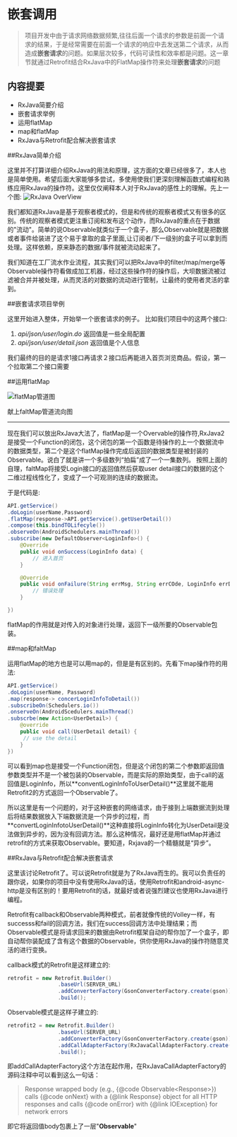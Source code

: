 # 嵌套调用
> 项目开发中由于请求网络数据频繁,往往后面一个请求的参数是前面一个请求的结果，于是经常需要在前面一个请求的响应中去发送第二个请求，从而造成**嵌套请求**的问题。如果层次较多，代码可读性和效率都是问题。这一章节就通过Retrofit结合RxJava中的FlatMap操作符来处理**嵌套请求**的问题

## 内容提要

- RxJava简要介绍
- 嵌套请求举例
- 运用flatMap
- map和flatMap
- RxJava与Retrofit配合解决嵌套请求

##RxJava简单介绍

这里并不打算详细介绍RxJava的用法和原理，这方面的文章已经很多了，本人也是简单使用。希望后面大家能够多尝试，多使用使我们更深刻理解函数式编程和熟练应用RxJava的操作符。这里仅仅阐释本人对于RxJava的感性上的理解。先上一个图:
![RxJava OverView](https://upload-images.jianshu.io/upload_images/2208102-c5d32034c00c4c57.jpg)

我们都知道RxJava是基于观察者模式的，但是和传统的观察者模式又有很多的区别。传统的观察者模式更注重订阅和发布这个动作，而RxJava的重点在于数据的"流动"。简单的说Observable就类似于一个盒子，那么Observable就是把数据或者事件给装进了这个易于拿取的盒子里面,让订阅者/下一级别的盒子可以拿到而处理。这样依赖，原来静态的数据/事件就被流动起来了。

我们知道在工厂流水作业流程，其实我们可以把RxJava中的filter/map/merge等Observable操作符看做成加工机器，经过这些操作符的操作后，大坝数据流被过滤被合并并被处理，从而灵活的对数据的流动进行管制，让最终的使用者灵活的拿到。

##嵌套请求项目举例

这里开始进入整体，开始举一个嵌套请求的例子。
比如我们项目中的这两个接口:

1. _api/json/user/login.do_  返回值是一些全局配置
2. _api/json/user/detail.json_ 返回值是个人信息

我们最终的目的是请求1接口再请求２接口后再能进入首页浏览商品。假设，第一个拉取第二个接口需要

##运用flatMap

![flatMap管道图](https://raw.githubusercontent.com/wiki/ReactiveX/RxJava/images/rx-operators/flatMap.png)

献上faltMap管道流向图

***

现在我们可以放出RxJava大法了，flatMap是一个Overvable的操作符,RxJava2是接受一个Function的闭包，这个闭包的第一个函数是待操作的上一个数据流中的数据类型，第二个是这个flatMap操作完成后返回的数据类型是被封装的Observable。说白了就是讲一个多级数列“拍扁”成了一个一集数列。
按照上面的自理，faltMap将接受Login接口的返回值然后获取user detail接口的数据的这个二维过程线性化了，变成了一个可观测的连续的数据流。



于是代码是:

```java
API.getService()
.doLogin(userName,Password)
.flatMap(response->API.getService().getUserDetail())
.compose(this.bindTOLifecyle())
.observeOn(AndroidSchedulers.mainThread())
.subscribe(new DefaultObserver<LoginInfo>() {
	@Override
	public void onSuccess(LoginInfo data) {
		// 进入首页
	}

	@Override
	public void onFailure(String errMsg, String errCOde, LoginInfo errData) {
		// 错误处理
	}

})

```
flatMap的作用就是对传入的对象进行处理，返回下一级所要的Observable包装。

##map和faltMap

运用flatMap的地方也是可以用map的，但是是有区别的。先看下map操作符的用法:

```java
API.getService()
.doLogin(userName, Password)
.map(response-> concerLoginInfoToDetail())
.subscribeOn(Schedulers.io())
.onserveOn(AndroidScedulers.mainThread()
.subscrbe(new Action<UserDetail>) {
	@override
	public void call(UserDetail detail) {
	 // use the detail
	}
})

```
可以看到map也是接受一个Function闭包，但是这个闭包的第二个参数即返回值参数类型并不是一个被包装的Observable，而是实际的原始类型，由于call的返回值是LoginInfo，所以**conventLoginInfoToUserDetail()**这里就不能用Retrofit2的方式返回一个Observable了。

所以这里是有一个问题的，对于这种嵌套的网络请求，由于接到上端数据流到处理后将结果数据放入下端数据流是一个异步的过程，而**convertLoginInfotoUserDetail()**这种直接将LoginInfo转化为UserDetail是没法做到异步的，因为没有回调方法。那么这种情况，最好还是用flatMap并通过retrofit的方式来获取Observable。要知道，Rxjava的一个精髓就是“异步”。


##RxJava与Retrofit配合解决嵌套请求

这里该讨论Retrofit了。可以说Retrofit就是为了RxJava而生的。我可以负责任的跟你说，如果你的项目中没有使用RxJava的话，使用Retrofit和android-async-http是没有区别的！要用Retrofit的话，就最好或者说强烈建议也使用RxJava进行编程。

Retrofit有callback和Observable两种模式，前者就像传统的Volley一样，有successs和fail的回调方法，我们在success回调方法中处理结果；而Observable模式是将请求回来的数据由Retrofit框架自动的帮你加了一个盒子，即自动帮你装配成了含有这个数据的Observable，供你使用RxJava的操作符随意灵活的进行变换。

callback模式的Retrofit是这样建立的:

```java
retrofit = new Retrofit.Builder()
                .baseUrl(SERVER_URL)
                .addConverterFactory(GsonConverterFactory.create(gson))
                .build();

```
Observable模式是这样子建立的:

```java
retrofit2 = new Retrofit.Builder()
                .baseUrl(SERVER_URL)
                .addConverterFactory(GsonConverterFactory.create(gson))
                .addCallAdapterFactory(RxJavaCallAdapterFactory.create())
                .build();
```

即addCallAdapterFactory这个方法在起作用，在RxJavaCallAdapterFactory的源码注释中可以看到这么一句话：

> Response wrapped body (e.g., {@code Observable<Response<User>>}) calls {@code onNext} with a {@link Response} object for all HTTP responses and calls {@code onError} with {@link IOException} for network errors

即它将返回值body包裹上了一层"**Observable**"

